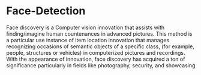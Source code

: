 # Face-Detection
Face discovery is a Computer vision innovation that assists with finding/imagine human countenances in advanced pictures. This method is a particular use instance of item location innovation that manages recognizing occasions of semantic objects of a specific class, (for example, people, structures or vehicles) in computerized pictures and recordings. With the appearance of innovation, face discovery has acquired a ton of significance particularly in fields like photography, security, and showcasing
